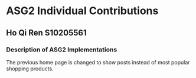 # ASG2 Individual Contributions
## Ho Qi Ren S10205561


### Description of ASG2 Implementations

The previous home page is changed to show posts instead of most popular shopping products.

